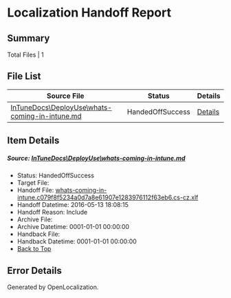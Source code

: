 # <a name='report-top'></a> Localization Handoff Report

## Summary
 Total Files | 1

## File List
 Source File | Status | Details 
 ----------- | ------ | ------- 
 [InTuneDocs\DeployUse\whats-coming-in-intune.md](https://github.com/Microsoft/IntuneDocs-pr/blob/47aacc4d2b7437955c2faa320f06ff1a4f8a9566/InTuneDocs/DeployUse/whats-coming-in-intune.md) | HandedOffSuccess | [Details](#13280e5048788571df82b25c2852dc12f4cce8e7247)

## Item Details
##### <a name='13280e5048788571df82b25c2852dc12f4cce8e7247'></a> Source: [InTuneDocs\DeployUse\whats-coming-in-intune.md](https://github.com/Microsoft/IntuneDocs-pr/blob/47aacc4d2b7437955c2faa320f06ff1a4f8a9566/InTuneDocs/DeployUse/whats-coming-in-intune.md)
* Status: HandedOffSuccess
* Target File: 
* Handoff File: [whats-coming-in-intune.c079f8f5234a0d7a8e61907e1283976112f63eb6.cs-cz.xlf](https://github.com/Microsoft/EM.handoff/blob/048f794be6956936defd970d80cc6f85e467de6e/ol-handoff/Microsoft/IntuneDocs-pr.cs-cz/master/whats-coming-in-intune.c079f8f5234a0d7a8e61907e1283976112f63eb6.cs-cz.xlf)
* Handoff Datetime: 2016-05-13 18:08:15
* Handoff Reason: Include
* Archive File: 
* Archive Datetime: 0001-01-01 00:00:00
* Handback File: 
* Handback Datetime: 0001-01-01 00:00:00
* [Back to Top](#report-top)


## Error Details

Generated by OpenLocalization.
